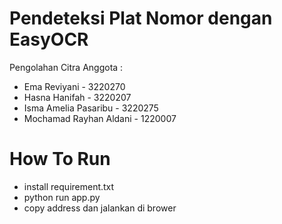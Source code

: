 # Pendeteksi Plat Nomor dengan EasyOCR

Pengolahan Citra
Anggota :
- Ema Reviyani - 3220270 
- Hasna Hanifah - 3220207
- Isma Amelia Pasaribu - 3220275
- Mochamad Rayhan Aldani - 1220007

# How To Run
- install requirement.txt
- python run app.py
- copy address dan jalankan di brower

